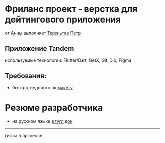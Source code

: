 # Фриланс проект - верстка для дейтингового приложения
от [Анны](https://t.me/kkkotovaa) выполняет [Тереньтев Петр](https://career.habr.com/poteryal_trusy)

## Приложение Tandem
используемые технологии: Flutter/Dart, GetX, Git, Dio, Figma

## Требования:
- быстро, недорого по [макету](https://www.figma.com/file/KswYuwsMpuM8m6keyhfphn/Tandem?node-id=808%3A243)



# Резюме разработчика
- на русском языке [в гугл док](https://docs.google.com/document/d/1CCfJFvgmqnxjfiOAsmCUO2wQwqHyatsAuDBLwni1FnI/edit)

---
гифка в процессе



